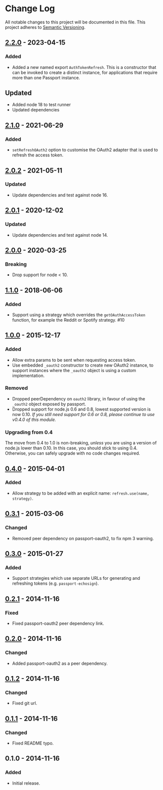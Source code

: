 # Change Log

All notable changes to this project will be documented in this file.
This project adheres to [Semantic Versioning](http://semver.org/).

## [2.2.0] - 2023-04-15

### Added

- Added a new named export `AuthTokenRefresh`. This is a
  constructor that can be invoked to create a distinct instance, for
  applications that require more than one Passport instance.

## Updated

- Added node 18 to test runner
- Updated dependencies

## [2.1.0] - 2021-06-29

### Added

- `setRefreshOAuth2` option to customise the OAuth2 adapter that is used to refresh the access token.

## [2.0.2] - 2021-05-11

### Updated

- Update dependencies and test against node 16.

## [2.0.1] - 2020-12-02

### Updated

- Update dependencies and test against node 14.

## [2.0.0] - 2020-03-25

### Breaking

- Drop support for node < 10.

## [1.1.0] - 2018-06-06

### Added

- Support using a strategy which overrides the `getOAuthAccessToken` function, for example the Reddit or Spotify strategy. #10

## [1.0.0] - 2015-12-17

### Added

- Allow extra params to be sent when requesting access token.
- Use embedded `_oauth2` constructor to create new OAuth2 instance, to support instances where the `_oauth2` object is using a custom implementation.

### Removed

- Dropped peerDependency on `oauth2` library, in favour of using the `_oauth2` object exposed by passport.
- Dropped support for node.js 0.6 and 0.8, lowest supported version is now 0.10. _If you still need support for 0.6 or 0.8, please continue to use v0.4.0 of this module._

### Upgrading from 0.4

The move from 0.4 to 1.0 is non-breaking, _unless_ you are using a version of node.js lower than 0.10. In this case, you should stick to using 0.4. Otherwise, you can safely upgrade with no code changes required.

## [0.4.0] - 2015-04-01

### Added

- Allow strategy to be added with an explicit name: `refresh.use(name, strategy)`.

## [0.3.1] - 2015-03-06

### Changed

- Removed peer dependency on passport-oauth2, to fix npm 3 warning.

## [0.3.0] - 2015-01-27

### Added

- Support strategies which use separate URLs for generating and refreshing tokens (e.g. `passport-echosign`).

## [0.2.1] - 2014-11-16

### Fixed

- Fixed passport-oauth2 peer dependency link.

## [0.2.0] - 2014-11-16

### Changed

- Added passport-oauth2 as a peer dependency.

## [0.1.2] - 2014-11-16

### Changed

- Fixed git url.

## [0.1.1] - 2014-11-16

### Changed

- Fixed README typo.

## 0.1.0 - 2014-11-16

### Added

- Initial release.

[2.2.0]: https://github.com/fiznool/passport-oauth2-refresh/compare/v2.1.0...v2.2.0
[2.1.0]: https://github.com/fiznool/passport-oauth2-refresh/compare/v2.0.2...v2.1.0
[2.0.2]: https://github.com/fiznool/passport-oauth2-refresh/compare/v2.0.1...v2.0.2
[2.0.1]: https://github.com/fiznool/passport-oauth2-refresh/compare/v2.0.0...v2.0.1
[2.0.0]: https://github.com/fiznool/passport-oauth2-refresh/compare/v1.1.0...v2.0.0
[1.1.0]: https://github.com/fiznool/passport-oauth2-refresh/compare/v1.0.0...v1.1.0
[1.0.0]: https://github.com/fiznool/passport-oauth2-refresh/compare/v0.4.0...v1.0.0
[0.4.0]: https://github.com/fiznool/passport-oauth2-refresh/compare/v0.3.1...v0.4.0
[0.3.1]: https://github.com/fiznool/passport-oauth2-refresh/compare/v0.3.0...v0.3.1
[0.3.0]: https://github.com/fiznool/passport-oauth2-refresh/compare/v0.2.1...v0.3.0
[0.2.1]: https://github.com/fiznool/passport-oauth2-refresh/compare/v0.2.0...v0.2.1
[0.2.0]: https://github.com/fiznool/passport-oauth2-refresh/compare/v0.1.2...v0.2.0
[0.1.2]: https://github.com/fiznool/passport-oauth2-refresh/compare/v0.1.1...v0.1.2
[0.1.1]: https://github.com/fiznool/passport-oauth2-refresh/compare/v0.1.0...v0.1.1
